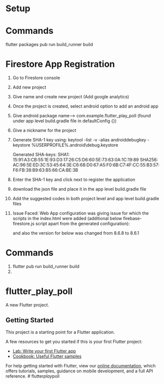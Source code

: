 # Setup

# Commands
flutter packages pub run build_runner build


# Firestore App Registration
1. Go to Firestore console
2. Add new project
3. Give name and create new project (Add google analytics)
4. Once the project is created, select android option to add an android app
5. Give android package name--> com.example.flutter_play_poll  (found under app level build.gradle file in defaultConfig {})
6. Give a nickname for the project
7. Generate SHA-1 key using:
   keytool -list -v -alias androiddebugkey -keystore %USERPROFILE%\.android\debug.keystore

   Generated SHA-keys:
   SHA1: 15:91:A3:CB:55:1E:93:D3:17:26:C5:D6:60:5E:73:63:0A:1C:19:89
   SHA256: AC:96:5E:ED:3C:53:45:64:3E:C6:68:D0:67:A5:F0:6B:C7:4F:CC:55:B3:57:F6:FB:38:B9:63:B5:66:CA:BE:3B
8. Enter the SHA-1 key and click next to register the application
9. download the json file and place it in the app level build.gradle file
10. Add the suggested codes in both project level and app level build.gradle files
11. Issue Faced: Web App configuration was giving issue for which the scripts in the index.html were added (additional below firebase-firestore.js script apart from the generated configuration):
    <script src="https://www.gstatic.com/firebasejs/8.6.8/firebase-firestore.js"></script>
    and also the version for below was changed from 8.6.8 to 8.6.1
    <script src="https://www.gstatic.com/firebasejs/8.6.1/firebase-app.js"></script>


# Commands
1. flutter pub run build_runner build
2. 

# flutter_play_poll

A new Flutter project.

## Getting Started

This project is a starting point for a Flutter application.

A few resources to get you started if this is your first Flutter project:

- [Lab: Write your first Flutter app](https://flutter.dev/docs/get-started/codelab)
- [Cookbook: Useful Flutter samples](https://flutter.dev/docs/cookbook)

For help getting started with Flutter, view our
[online documentation](https://flutter.dev/docs), which offers tutorials,
samples, guidance on mobile development, and a full API reference.
#   f l u t t e r _ p l a y _ p o l l 
 
 